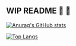 ## WIP README 🧰 🚧
[![Anurag's GitHub stats](https://github-readme-stats.vercel.app/api?username=syaghoubi00&rank_icon=github&show=reviews,prs_merged&show_icons=true&hide=stars&theme=gruvbox&bg_color=00000000)](https://github.com/anuraghazra/github-readme-stats)

[![Top Langs](https://github-readme-stats.vercel.app/api/top-langs/?username=syaghoubi00&layout=compact&langs_count=8&theme=gruvbox&bg_color=00000000)](https://github.com/anuraghazra/github-readme-stats)
